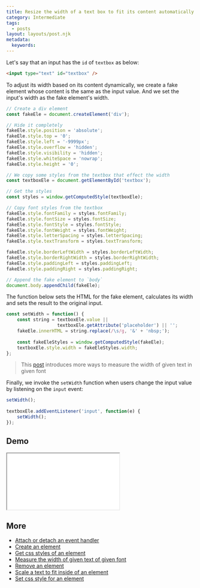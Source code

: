```yaml
---
title: Resize the width of a text box to fit its content automatically
category: Intermediate
tags:
  - posts
layout: layouts/post.njk
metadata:
  keywords:
---
```


Let's say that an input has the `id` of `textbox` as below:

```html
<input type="text" id="textbox" />
```

To adjust its width based on its content dynamically, we create a fake element whose content is the same as the input value.
And we set the input's width as the fake element's width.

```js
// Create a div element
const fakeEle = document.createElement('div');

// Hide it completely
fakeEle.style.position = 'absolute';
fakeEle.style.top = '0';
fakeEle.style.left = '-9999px';
fakeEle.style.overflow = 'hidden';
fakeEle.style.visibility = 'hidden';
fakeEle.style.whiteSpace = 'nowrap';
fakeEle.style.height = '0';

// We copy some styles from the textbox that effect the width
const textboxEle = document.getElementById('textbox');

// Get the styles
const styles = window.getComputedStyle(textboxEle);

// Copy font styles from the textbox
fakeEle.style.fontFamily = styles.fontFamily;
fakeEle.style.fontSize = styles.fontSize;
fakeEle.style.fontStyle = styles.fontStyle;
fakeEle.style.fontWeight = styles.fontWeight;
fakeEle.style.letterSpacing = styles.letterSpacing;
fakeEle.style.textTransform = styles.textTransform;

fakeEle.style.borderLeftWidth = styles.borderLeftWidth;
fakeEle.style.borderRightWidth = styles.borderRightWidth;
fakeEle.style.paddingLeft = styles.paddingLeft;
fakeEle.style.paddingRight = styles.paddingRight;

// Append the fake element to `body`
document.body.appendChild(fakeEle);
```

The function below sets the HTML for the fake element, calculates its width and sets the result to the original input.

```js
const setWidth = function() {
    const string = textboxEle.value ||
                   textboxEle.getAttribute('placeholder') || '';
    fakeEle.innerHTML = string.replace(/\s/g, '&' + 'nbsp;');
    
    const fakeEleStyles = window.getComputedStyle(fakeEle);
    textboxEle.style.width = fakeEleStyles.width;
};
```

> This [post](/measure-the-width-of-given-text-of-given-font) introduces more ways to measure the width of given text in given font

Finally, we invoke the `setWidth` function when users change the input value by listening on the `input` event:

```js
setWidth();
    
textboxEle.addEventListener('input', function(e) {
    setWidth();
});
```

## Demo

<iframe src='/demo/resize-the-width-of-a-text-box-to-fit-its-content-automatically/index.html'></iframe>

## More

* [Attach or detach an event handler](/attach-or-detach-an-event-handler)
* [Create an element](/create-an-element)
* [Get css styles of an element](/get-css-styles-of-an-element)
* [Measure the width of given text of given font](/measure-the-width-of-given-text-of-given-font)
* [Remove an element](/remove-an-element)
* [Scale a text to fit inside of an element](/scale-a-text-to-fit-inside-of-an-element)
* [Set css style for an element](/set-css-style-for-an-element)